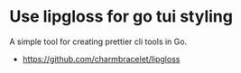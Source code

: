 # Use lipgloss for go tui styling

A simple tool for creating prettier cli tools in Go.

* https://github.com/charmbracelet/lipgloss

